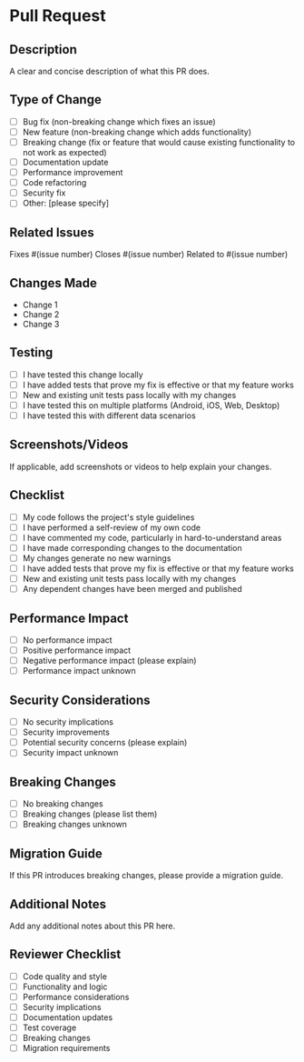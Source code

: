 # Pull Request

## Description
A clear and concise description of what this PR does.

## Type of Change
- [ ] Bug fix (non-breaking change which fixes an issue)
- [ ] New feature (non-breaking change which adds functionality)
- [ ] Breaking change (fix or feature that would cause existing functionality to not work as expected)
- [ ] Documentation update
- [ ] Performance improvement
- [ ] Code refactoring
- [ ] Security fix
- [ ] Other: [please specify]

## Related Issues
Fixes #(issue number)
Closes #(issue number)
Related to #(issue number)

## Changes Made
- Change 1
- Change 2
- Change 3

## Testing
- [ ] I have tested this change locally
- [ ] I have added tests that prove my fix is effective or that my feature works
- [ ] New and existing unit tests pass locally with my changes
- [ ] I have tested this on multiple platforms (Android, iOS, Web, Desktop)
- [ ] I have tested this with different data scenarios

## Screenshots/Videos
If applicable, add screenshots or videos to help explain your changes.

## Checklist
- [ ] My code follows the project's style guidelines
- [ ] I have performed a self-review of my own code
- [ ] I have commented my code, particularly in hard-to-understand areas
- [ ] I have made corresponding changes to the documentation
- [ ] My changes generate no new warnings
- [ ] I have added tests that prove my fix is effective or that my feature works
- [ ] New and existing unit tests pass locally with my changes
- [ ] Any dependent changes have been merged and published

## Performance Impact
- [ ] No performance impact
- [ ] Positive performance impact
- [ ] Negative performance impact (please explain)
- [ ] Performance impact unknown

## Security Considerations
- [ ] No security implications
- [ ] Security improvements
- [ ] Potential security concerns (please explain)
- [ ] Security impact unknown

## Breaking Changes
- [ ] No breaking changes
- [ ] Breaking changes (please list them)
- [ ] Breaking changes unknown

## Migration Guide
If this PR introduces breaking changes, please provide a migration guide.

## Additional Notes
Add any additional notes about this PR here.

## Reviewer Checklist
- [ ] Code quality and style
- [ ] Functionality and logic
- [ ] Performance considerations
- [ ] Security implications
- [ ] Documentation updates
- [ ] Test coverage
- [ ] Breaking changes
- [ ] Migration requirements
